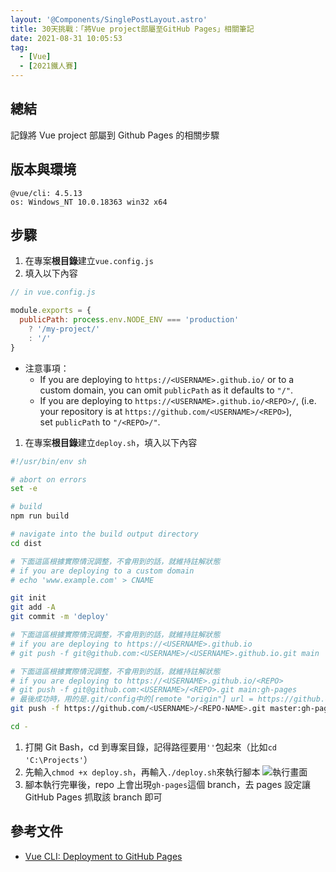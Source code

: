 ```yaml
---
layout: '@Components/SinglePostLayout.astro'
title: 30天挑戰：「將Vue project部屬至GitHub Pages」相關筆記
date: 2021-08-31 10:05:53
tag:
  - [Vue]
  - [2021鐵人賽]
---
```


## 總結

記錄將 Vue project 部屬到 Github Pages 的相關步驟

## 版本與環境

```
@vue/cli: 4.5.13
os: Windows_NT 10.0.18363 win32 x64
```

## 步驟

1. 在專案**根目錄**建立`vue.config.js`
1. 填入以下內容

```js
// in vue.config.js

module.exports = {
  publicPath: process.env.NODE_ENV === 'production'
    ? '/my-project/'
    : '/'
}
```

- 注意事項：
  - If you are deploying to `https://<USERNAME>.github.io/` or to a custom domain, you can omit `publicPath` as it defaults to `"/"`.
  - If you are deploying to `https://<USERNAME>.github.io/<REPO>/`, (i.e. your repository is at `https://github.com/<USERNAME>/<REPO>`), set `publicPath` to `"/<REPO>/"`.

1. 在專案**根目錄**建立`deploy.sh`，填入以下內容

```bash
#!/usr/bin/env sh

# abort on errors
set -e

# build
npm run build

# navigate into the build output directory
cd dist

# 下面這區根據實際情況調整，不會用到的話，就維持註解狀態
# if you are deploying to a custom domain
# echo 'www.example.com' > CNAME

git init
git add -A
git commit -m 'deploy'

# 下面這區根據實際情況調整，不會用到的話，就維持註解狀態
# if you are deploying to https://<USERNAME>.github.io
# git push -f git@github.com:<USERNAME>/<USERNAME>.github.io.git main

# 下面這區根據實際情況調整，不會用到的話，就維持註解狀態
# if you are deploying to https://<USERNAME>.github.io/<REPO>
# git push -f git@github.com:<USERNAME>/<REPO>.git main:gh-pages
# 最後成功時，用的是.git/config中的[remote "origin"] url = https://github.com/<USERNAME>/<REPO-NAME>.git
git push -f https://github.com/<USERNAME>/<REPO-NAME>.git master:gh-pages

cd -
```

1. 打開 Git Bash，cd 到專案目錄，記得路徑要用`''`包起來（比如`cd 'C:\Projects'`）
1. 先輸入`chmod +x deploy.sh`，再輸入`./deploy.sh`來執行腳本
   ![執行畫面](/2021/ithome2021-14-deploy-vue-project-to-github-page/gitBash.png)
1. 腳本執行完畢後，repo 上會出現`gh-pages`這個 branch，去 pages 設定讓 GitHub Pages 抓取該 branch 即可

## 參考文件

- [Vue CLI: Deployment to GitHub Pages](https://cli.vuejs.org/guide/deployment.html#github-pages)
